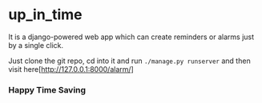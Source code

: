 # up_in_time
It is a django-powered web app which can create reminders or alarms just by a single click.

Just clone the git repo, cd into it and run ```./manage.py runserver```
and then visit here[http://127.0.0.1:8000/alarm/]

### Happy Time Saving
